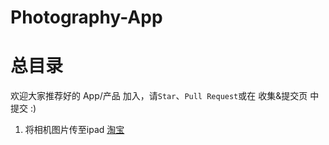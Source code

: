 Photography-App
===============

总目录
===============

欢迎大家推荐好的 App/产品 加入，请`Star`、`Pull Request`或在 收集&提交页 中提交 :)


1. 将相机图片传至ipad
   [淘宝](http://item.taobao.com/item.htm?id=16315927213)
   
